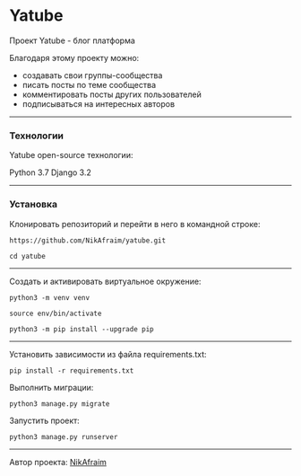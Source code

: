 # Yatube

Проект Yatube - блог платформа

Благодаря этому проекту можно:

  - создавать свои группы-сообщества
  - писать посты по теме сообщества
  - комментировать посты других пользователей
  - подписываться на интересных авторов
***


### Технологии
Yatube open-source технологии:

Python 3.7
Django 3.2
***

### Установка
Клонировать репозиторий и перейти в него в командной строке:
```
https://github.com/NikAfraim/yatube.git
```
```
cd yatube
```
---
Cоздать и активировать виртуальное окружение:
```
python3 -m venv venv
```
```
source env/bin/activate
```
```
python3 -m pip install --upgrade pip
```
---
Установить зависимости из файла requirements.txt:
```
pip install -r requirements.txt
```
Выполнить миграции:
```
python3 manage.py migrate
```
Запустить проект:
```
python3 manage.py runserver
```
---
Автор проекта: [NikAfraim](https://github.com/NikAfraim)

